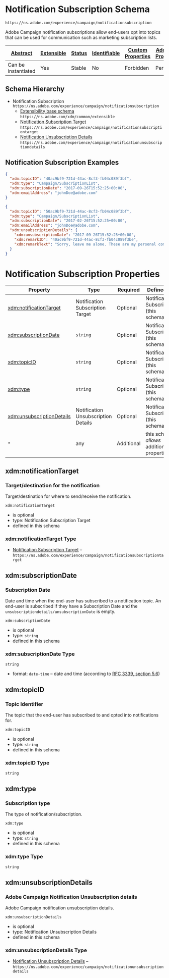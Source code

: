 
# Notification Subscription Schema

```
https://ns.adobe.com/experience/campaign/notificationsubscription
```

Adobe Campaign notification subscriptions allow end-users opt into topics that can be used for communication such as marketing subscription lists.

| [Abstract](../../../../abstract.md) | [Extensible](../../../../extensions.md) | [Status](../../../../status.md) | [Identifiable](../../../../id.md) | [Custom Properties](../../../../extensions.md) | [Additional Properties](../../../../extensions.md) | Defined In |
|-------------------------------------|-----------------------------------------|---------------------------------|-----------------------------------|------------------------------------------------|----------------------------------------------------|------------|
| Can be instantiated | Yes | Stable | No | Forbidden | Permitted | [adobe/experience/campaign/notificationsubscription.schema.json](adobe/experience/campaign/notificationsubscription.schema.json) |
## Schema Hierarchy

* Notification Subscription `https://ns.adobe.com/experience/campaign/notificationsubscription`
  * [Extensibility base schema](../../../datatypes/extensible.schema.md) `https://ns.adobe.com/xdm/common/extensible`
  * [Notification Subscription Target](notificationsubscriptiontarget.schema.md) `https://ns.adobe.com/experience/campaign/notificationsubscriptiontarget`
  * [Notification Unsubscription Details](notificationunsubscriptiondetails.schema.md) `https://ns.adobe.com/experience/campaign/notificationunsubscriptiondetails`


## Notification Subscription Examples

```json
{
  "xdm:topicID": "40ac9bf9-721d-44ac-8cf3-fb04c089f3bf",
  "xdm:type": "Campaign/SubscriptionList",
  "xdm:subscriptionDate": "2017-09-26T15:52:25+00:00",
  "xdm:emailAddress": "johnDoe@adobe.com"
}
```

```json
{
  "xdm:topicID": "50ac9bf9-721d-44ac-8cf3-fb04c089f3bf",
  "xdm:type": "Campaign/SubscriptionList",
  "xdm:subscriptionDate": "2017-02-26T15:52:25+00:00",
  "xdm:emailAddress": "johnDoe@adobe.com",
  "xdm:unsubscriptionDetails": {
    "xdm:unsubscriptionDate": "2017-09-26T15:52:25+00:00",
    "xdm:remarkID": "40ac9bf9-721d-44ac-8cf3-fb04c089f3be",
    "xdm:remarkText": "Sorry, leave me alone. These are my personal comments"
  }
}
```


# Notification Subscription Properties

| Property | Type | Required | Defined by |
|----------|------|----------|------------|
| [xdm:notificationTarget](#xdmnotificationtarget) | Notification Subscription Target | Optional | Notification Subscription (this schema) |
| [xdm:subscriptionDate](#xdmsubscriptiondate) | `string` | Optional | Notification Subscription (this schema) |
| [xdm:topicID](#xdmtopicid) | `string` | Optional | Notification Subscription (this schema) |
| [xdm:type](#xdmtype) | `string` | Optional | Notification Subscription (this schema) |
| [xdm:unsubscriptionDetails](#xdmunsubscriptiondetails) | Notification Unsubscription Details | Optional | Notification Subscription (this schema) |
| `*` | any | Additional | this schema *allows* additional properties |

## xdm:notificationTarget
### Target/destination for the notification

Target/destination for where to send/receive the notification.

`xdm:notificationTarget`
* is optional
* type: Notification Subscription Target
* defined in this schema

### xdm:notificationTarget Type


* [Notification Subscription Target](notificationsubscriptiontarget.schema.md) – `https://ns.adobe.com/experience/campaign/notificationsubscriptiontarget`





## xdm:subscriptionDate
### Subscription Date

Date and time when the end-user has subscribed to a notification topic. An end-user is subscribed if they have a Subscription Date and the `unsubscriptiondetails/unsubscriptionDate` is empty.

`xdm:subscriptionDate`
* is optional
* type: `string`
* defined in this schema

### xdm:subscriptionDate Type


`string`
* format: `date-time` – date and time (according to [RFC 3339, section 5.6](http://tools.ietf.org/html/rfc3339))






## xdm:topicID
### Topic Identifier

The topic that the end-user has subscribed to and opted into notifications for.

`xdm:topicID`
* is optional
* type: `string`
* defined in this schema

### xdm:topicID Type


`string`






## xdm:type
### Subscription type

The type of notification/subscription.

`xdm:type`
* is optional
* type: `string`
* defined in this schema

### xdm:type Type


`string`






## xdm:unsubscriptionDetails
### Adobe Campaign Notification Unsubscription details

Adobe Campaign notification unsubscription details.

`xdm:unsubscriptionDetails`
* is optional
* type: Notification Unsubscription Details
* defined in this schema

### xdm:unsubscriptionDetails Type


* [Notification Unsubscription Details](notificationunsubscriptiondetails.schema.md) – `https://ns.adobe.com/experience/campaign/notificationunsubscriptiondetails`




